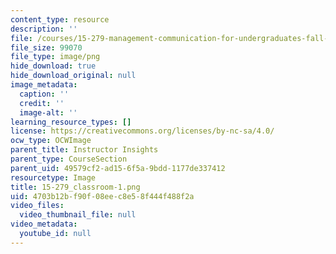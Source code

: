 ```yaml
---
content_type: resource
description: ''
file: /courses/15-279-management-communication-for-undergraduates-fall-2012/4703b12bf90f08eec8e58f444f488f2a_15-279_classroom-1.png
file_size: 99070
file_type: image/png
hide_download: true
hide_download_original: null
image_metadata:
  caption: ''
  credit: ''
  image-alt: ''
learning_resource_types: []
license: https://creativecommons.org/licenses/by-nc-sa/4.0/
ocw_type: OCWImage
parent_title: Instructor Insights
parent_type: CourseSection
parent_uid: 49579cf2-ad15-6f5a-9bdd-1177de337412
resourcetype: Image
title: 15-279_classroom-1.png
uid: 4703b12b-f90f-08ee-c8e5-8f444f488f2a
video_files:
  video_thumbnail_file: null
video_metadata:
  youtube_id: null
---
```

